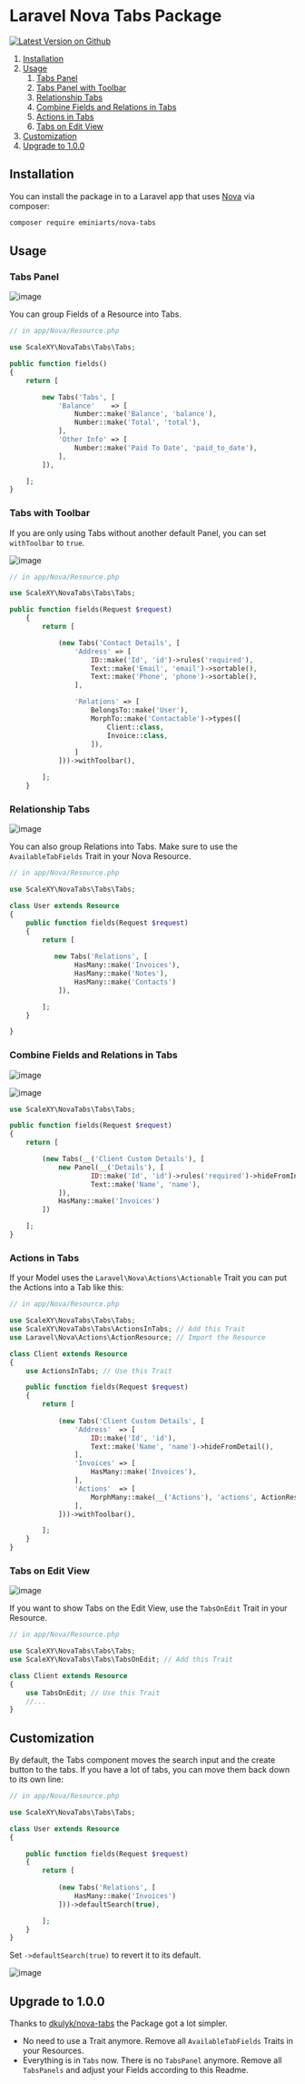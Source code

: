 # Laravel Nova Tabs Package
[![Latest Version on Github](https://img.shields.io/packagist/v/eminiarts/nova-tabs.svg?style=flat)](https://packagist.org/packages/eminiarts/nova-tabs)

1. [Installation](#Installation)
2. [Usage](#Usage)
    1. [Tabs Panel](#tabs-panel)
    2. [Tabs Panel with Toolbar](#tabs-panel-with-toolbar)
    3. [Relationship Tabs](#relationship-tabs)
    4. [Combine Fields and Relations in Tabs](#combine-fields-and-relations-in-tabs)
    5. [Actions in Tabs](#actions-in-tabs)
    6. [Tabs on Edit View](#tabs-on-edit-view)
3. [Customization](#customization)
4. [Upgrade to 1.0.0](#upgrade-to-1.0.0)

## Installation

You can install the package in to a Laravel app that uses [Nova](https://nova.laravel.com) via composer:

```bash
composer require eminiarts/nova-tabs
```

## Usage

### Tabs Panel

![image](https://user-images.githubusercontent.com/3426944/50060698-7835ec00-0197-11e9-8b9c-c7f1e67400db.png)

You can group Fields of a Resource into Tabs.

```php
// in app/Nova/Resource.php

use ScaleXY\NovaTabs\Tabs\Tabs;

public function fields()
{
    return [

        new Tabs('Tabs', [
            'Balance'    => [
                Number::make('Balance', 'balance'),
                Number::make('Total', 'total'),
            ],
            'Other Info' => [
                Number::make('Paid To Date', 'paid_to_date'),
            ],
        ]),

    ];
}
```

### Tabs with Toolbar

If you are only using Tabs without another default Panel, you can set `withToolbar` to `true`.

![image](https://user-images.githubusercontent.com/3426944/50448780-608efe00-0923-11e9-9d55-3dc3d8d896e1.png)


```php
// in app/Nova/Resource.php

use ScaleXY\NovaTabs\Tabs\Tabs;

public function fields(Request $request)
    {
        return [

            (new Tabs('Contact Details', [
                'Address' => [
                    ID::make('Id', 'id')->rules('required'),
                    Text::make('Email', 'email')->sortable(),
                    Text::make('Phone', 'phone')->sortable(),
                ],

                'Relations' => [
                    BelongsTo::make('User'),
                    MorphTo::make('Contactable')->types([
                        Client::class,
                        Invoice::class,
                    ]),
                ]
            ]))->withToolbar(),

        ];
    }
```

### Relationship Tabs

![image](https://user-images.githubusercontent.com/3426944/50060715-a3b8d680-0197-11e9-8f98-1cac8cf3fd83.png)

You can also group Relations into Tabs. Make sure to use the `AvailableTabFields` Trait in your Nova Resource.

```php
// in app/Nova/Resource.php

use ScaleXY\NovaTabs\Tabs\Tabs;

class User extends Resource
{
    public function fields(Request $request)
    {
        return [
            
           new Tabs('Relations', [
                HasMany::make('Invoices'),
                HasMany::make('Notes'),
                HasMany::make('Contacts')
            ]),

        ];
    }

}
```

### Combine Fields and Relations in Tabs

![image](https://user-images.githubusercontent.com/3426944/51089909-b3b2de80-1774-11e9-9100-d323accda7db.png)

![image](https://user-images.githubusercontent.com/3426944/51089905-aa297680-1774-11e9-9611-4446ca13ab4a.png)

```php
use ScaleXY\NovaTabs\Tabs\Tabs;

public function fields(Request $request)
{
    return [

        (new Tabs(__('Client Custom Details'), [
            new Panel(__('Details'), [
                    ID::make('Id', 'id')->rules('required')->hideFromIndex(),
                    Text::make('Name', 'name'),
            ]),
            HasMany::make('Invoices')
        ])

    ];
}
```

### Actions in Tabs

If your Model uses the `Laravel\Nova\Actions\Actionable` Trait you can put the Actions into a Tab like this:

```php
// in app/Nova/Resource.php

use ScaleXY\NovaTabs\Tabs\Tabs;
use ScaleXY\NovaTabs\Tabs\ActionsInTabs; // Add this Trait
use Laravel\Nova\Actions\ActionResource; // Import the Resource

class Client extends Resource
{
    use ActionsInTabs; // Use this Trait

    public function fields(Request $request)
    {
        return [
            
            (new Tabs('Client Custom Details', [
                'Address'  => [
                    ID::make('Id', 'id'),
                    Text::make('Name', 'name')->hideFromDetail(),
                ],
                'Invoices' => [
                    HasMany::make('Invoices'),
                ],
                'Actions'  => [
                    MorphMany::make(__('Actions'), 'actions', ActionResource::class), // Acc Actions whererver you like.
                ],
            ]))->withToolbar(),

        ];
    }
}
```

### Tabs on Edit View

![image](https://user-images.githubusercontent.com/3426944/51790797-055a6080-219a-11e9-8da4-33a621093265.png)


If you want to show Tabs on the Edit View, use the `TabsOnEdit` Trait in your Resource.

```php
// in app/Nova/Resource.php

use ScaleXY\NovaTabs\Tabs\Tabs;
use ScaleXY\NovaTabs\Tabs\TabsOnEdit; // Add this Trait

class Client extends Resource
{
    use TabsOnEdit; // Use this Trait
    //...
}
```

## Customization

By default, the Tabs component moves the search input and the create button to the tabs. If you have a lot of tabs, you can move them back down to its own line:

```php
// in app/Nova/Resource.php

use ScaleXY\NovaTabs\Tabs\Tabs;

class User extends Resource
{

    public function fields(Request $request)
    {
        return [
            
            (new Tabs('Relations', [
                HasMany::make('Invoices')
            ]))->defaultSearch(true),

        ];
    }
}
```

Set `->defaultSearch(true)` to revert it to its default.

![image](https://user-images.githubusercontent.com/3426944/50060732-dbc01980-0197-11e9-8f0c-6014132539a2.png)



## Upgrade to 1.0.0
Thanks to [dkulyk/nova-tabs](https://github.com/dkulyk/nova-tabs) the Package got a lot simpler. 

- No need to use a Trait anymore. Remove all `AvailableTabFields` Traits in your Resources.
- Everything is in `Tabs` now. There is no `TabsPanel` anymore. Remove all `TabsPanels` and adjust your Fields according to this Readme.